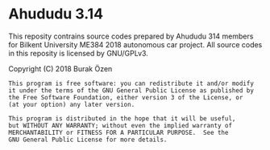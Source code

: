 # Ahududu 3.14
This reposity contrains source codes prepared by Ahududu 314 members for Bilkent University ME384 2018 autonomous car project. All source codes in this reposity is licensed by GNU/GPLv3.
   
   Copyright (C) 2018  Burak Özen

    This program is free software: you can redistribute it and/or modify
    it under the terms of the GNU General Public License as published by
    the Free Software Foundation, either version 3 of the License, or
    (at your option) any later version.

    This program is distributed in the hope that it will be useful,
    but WITHOUT ANY WARRANTY; without even the implied warranty of
    MERCHANTABILITY or FITNESS FOR A PARTICULAR PURPOSE.  See the
    GNU General Public License for more details.
